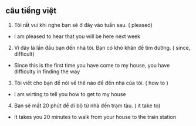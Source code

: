 ## câu tiếng việt
 
1. Tôi rất vui khi nghe bạn sẽ ở đây vào tuần sau. ( pleased)
- I am pleased to hear that you will be here next week
2. Vì đây là lần đầu bạn đến nhà tôi. Bạn có khó khăn để tìm đường. ( since, difficult)
- Since this is the first time you have come to my house, you have difficulty in finding the way
3. Tôi viết cho bạn để nói về thế nào để đến nhà của tôi. ( how to )
- I am wirting to tell you how to get to my house
4. Bạn sẽ mất 20 phút để đi bộ từ nhà đến trạm tàu. ( it take to)
- It takes you 20 minutes to walk from your house to the train station